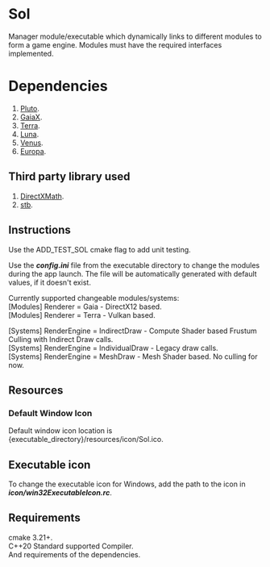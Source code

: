 # Sol
Manager module/executable which dynamically links to different modules to form a game engine. Modules must have the required interfaces implemented.

# Dependencies
1. [Pluto](https://github.com/razerx100/Pluto).
2. [GaiaX](https://github.com/razerx100/GaiaX).
3. [Terra](https://github.com/razerx100/Terra).
4. [Luna](https://github.com/razerx100/Luna).
5. [Venus](https://github.com/razerx100/Venus).
6. [Europa](https://github.com/razerx100/Europa).

## Third party library used
1. [DirectXMath](https://github.com/microsoft/DirectXMath).
2. [stb](https://github.com/nothings/stb).

## Instructions
Use the ADD_TEST_SOL cmake flag to add unit testing.

Use the ***config.ini*** file from the executable directory to change the modules during the app launch. The file will be automatically generated with default values, if it doesn't exist.

Currently supported changeable modules/systems:\
[Modules] Renderer = Gaia  - DirectX12 based.\
[Modules] Renderer = Terra - Vulkan based.

[Systems] RenderEngine = IndirectDraw   - Compute Shader based Frustum Culling with Indirect Draw calls.\
[Systems] RenderEngine = IndividualDraw - Legacy draw calls.\
[Systems] RenderEngine = MeshDraw       - Mesh Shader based. No culling for now.

## Resources
### Default Window Icon
Default window icon location is {executable_directory}/resources/icon/Sol.ico.

## Executable icon
To change the executable icon for Windows, add the path to the icon in ***icon/win32ExecutableIcon.rc***.

## Requirements
cmake 3.21+.\
C++20 Standard supported Compiler.\
And requirements of the dependencies.
